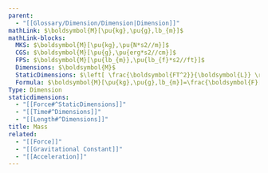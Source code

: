 ```yaml
---
parent:
  - "[[Glossary/Dimension/Dimension|Dimension]]"
mathLink: $\boldsymbol{M}[\pu{kg},\pu{g},lb_{m}]$
mathLink-blocks:
  MKS: $\boldsymbol{M}[\pu{kg},\pu{N*s2//m}]$
  CGS: $\boldsymbol{M}[\pu{g},\pu{erg*s2//cm}]$
  FPS: $\boldsymbol{M}[\pu{lb_{m}},\pu{lb_{f}*s2//ft}]$
  Dimensions: $\boldsymbol{M}$
  StaticDimensions: $\left[ \frac{\boldsymbol{FT^2}}{\boldsymbol{L}} \right]$
  Formula: $\boldsymbol{M}[\pu{kg},\pu{g},lb_{m}]=\frac{\boldsymbol{F}[\pu{N},\pu{dyn},\pu{lb_{f}}]*{{\color{blue}g}_{c}[\pu{1kg*m//N*s2}][\pu{32.2lb_{m}*ft//lb_{f}*s2}]}}{{\color{red}a}\left[\pu{m//s2},\pu{cm//s2},\pu{ft//s2} \right]}$
Type: Dimension
staticdimensions:
  - "[[Force#^StaticDimensions]]"
  - "[[Time#^Dimensions]]"
  - "[[Length#^Dimensions]]"
title: Mass
related:
  - "[[Force]]"
  - "[[Gravitational Constant]]"
  - "[[Acceleration]]"
---
```

